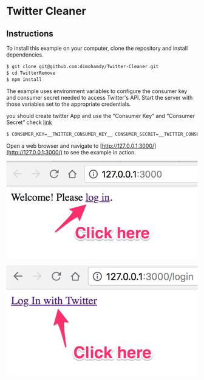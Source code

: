# Twitter Cleaner


## Instructions

To install this example on your computer, clone the repository and install
dependencies.

```bash
$ git clone git@github.com:dimohamdy/Twitter-Cleaner.git
$ cd TwitterRemove
$ npm install
```

The example uses environment variables to configure the consumer key and
consumer secret needed to access Twitter's API.  Start the server with those
variables set to the appropriate credentials.

you should create twitter App and use the “Consumer Key” and “Consumer Secret”  check [link](https://codeboxr.com/how-to-create-twitter-app/)


```bash
$ CONSUMER_KEY=__TWITTER_CONSUMER_KEY__ CONSUMER_SECRET=__TWITTER_CONSUMER_SECRET__ node server.js
```

Open a web browser and navigate to [http://127.0.0.1:3000/](http://127.0.0.1:3000/)
to see the example in action.




![](https://raw.githubusercontent.com/dimohamdy/Twitter-Cleaner/master/Images/1.png)


![](https://raw.githubusercontent.com/dimohamdy/Twitter-Cleaner/master/Images/2.png)
